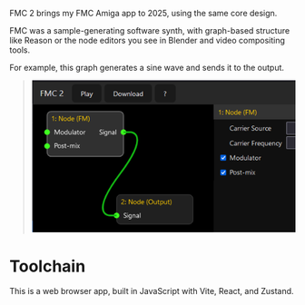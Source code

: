 FMC 2 brings my FMC Amiga app to 2025, using the same core design.

FMC was a sample-generating software synth, with graph-based structure like Reason or the node editors you see in Blender and video compositing tools.

For example, this graph generates a sine wave and sends it to the output.

> ![](docs/example1.png)

# Toolchain

This is a web browser app, built in JavaScript with Vite, React, and Zustand.